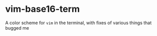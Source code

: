 # vim-base16-term

A color scheme for `vim` in the terminal, with fixes of various things that bugged me
